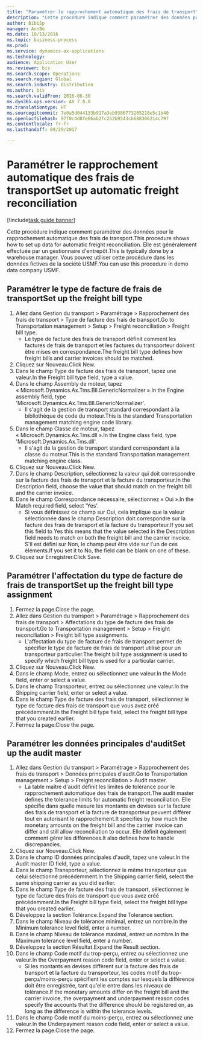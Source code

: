 ```yaml
--- 
title: "Paramétrer le rapprochement automatique des frais de transport"
description: "Cette procédure indique comment paramétrer des données pour le rapprochement automatique des frais de transport."
author: BibiSp
manager: AnnBe
ms.date: 10/13/2016
ms.topic: business-process
ms.prod: 
ms.service: dynamics-ax-applications
ms.technology: 
audience: Application User
ms.reviewer: bis
ms.search.scope: Operations
ms.search.region: Global
ms.search.industry: Distribution
ms.author: bis
ms.search.validFrom: 2016-06-30
ms.dyn365.ops.version: AX 7.0.0
ms.translationtype: HT
ms.sourcegitcommit: 7e0a5d044133b917a3eb9386773205218e5c1b40
ms.openlocfilehash: 97f0c4d8fe06ab2fc252b9543cb688306214c79f
ms.contentlocale: fr-fr
ms.lasthandoff: 09/29/2017

---
```

# <a name="set-up-automatic-freight-reconciliation"></a><span data-ttu-id="f81a5-103">Paramétrer le rapprochement automatique des frais de transport</span><span class="sxs-lookup"><span data-stu-id="f81a5-103">Set up automatic freight reconciliation</span></span>

[!include[task guide banner](../../includes/task-guide-banner.md)]

<span data-ttu-id="f81a5-104">Cette procédure indique comment paramétrer des données pour le rapprochement automatique des frais de transport.</span><span class="sxs-lookup"><span data-stu-id="f81a5-104">This procedure shows how to set up data for automatic freight reconciliation.</span></span> <span data-ttu-id="f81a5-105">Elle est généralement effectuée par un gestionnaire d'entrepôt.</span><span class="sxs-lookup"><span data-stu-id="f81a5-105">This is typically done by a warehouse manager.</span></span> <span data-ttu-id="f81a5-106">Vous pouvez utiliser cette procédure dans les données fictives de la société USMF.</span><span class="sxs-lookup"><span data-stu-id="f81a5-106">You can use this procedure in demo data company USMF.</span></span>


## <a name="set-up-the-freight-bill-type"></a><span data-ttu-id="f81a5-107">Paramétrer le type de facture de frais de transport</span><span class="sxs-lookup"><span data-stu-id="f81a5-107">Set up the freight bill type</span></span>
1. <span data-ttu-id="f81a5-108">Allez dans Gestion du transport > Paramétrage > Rapprochement des frais de transport > Type de facture des frais de transport.</span><span class="sxs-lookup"><span data-stu-id="f81a5-108">Go to Transportation management > Setup > Freight reconciliation > Freight bill type.</span></span>
    * <span data-ttu-id="f81a5-109">Le type de facture des frais de transport définit comment les factures de frais de transport et les factures du transporteur doivent être mises en correspondance.</span><span class="sxs-lookup"><span data-stu-id="f81a5-109">The freight bill type defines how freight bills and carrier invoices  should be matched.</span></span>  
2. <span data-ttu-id="f81a5-110">Cliquez sur Nouveau.</span><span class="sxs-lookup"><span data-stu-id="f81a5-110">Click New.</span></span>
3. <span data-ttu-id="f81a5-111">Dans le champ Type de facture des frais de transport, tapez une valeur.</span><span class="sxs-lookup"><span data-stu-id="f81a5-111">In the Freight bill type field, type a value.</span></span>
4. <span data-ttu-id="f81a5-112">Dans le champ Assembly de moteur, tapez « Microsoft.Dynamics.Ax.Tms.Bll.GenericNormalizer ».</span><span class="sxs-lookup"><span data-stu-id="f81a5-112">In the Engine assembly field, type 'Microsoft.Dynamics.Ax.Tms.Bll.GenericNormalizer'.</span></span>
    * <span data-ttu-id="f81a5-113">Il s'agit de la gestion de transport standard correspondant à la bibliothèque de code du moteur.</span><span class="sxs-lookup"><span data-stu-id="f81a5-113">This is the standard Transportation management matching engine code library.</span></span>  
5. <span data-ttu-id="f81a5-114">Dans le champ Classe de moteur, tapez « Microsoft.Dynamics.Ax.Tms.dll ».</span><span class="sxs-lookup"><span data-stu-id="f81a5-114">In the Engine class field, type 'Microsoft.Dynamics.Ax.Tms.dll'.</span></span>
    * <span data-ttu-id="f81a5-115">Il s'agit de la gestion de transport standard correspondant à la classe du moteur.</span><span class="sxs-lookup"><span data-stu-id="f81a5-115">This is the standard Transportation management matching engine class.</span></span>  
6. <span data-ttu-id="f81a5-116">Cliquez sur Nouveau.</span><span class="sxs-lookup"><span data-stu-id="f81a5-116">Click New.</span></span>
7. <span data-ttu-id="f81a5-117">Dans le champ Description, sélectionnez la valeur qui doit correspondre sur la facture des frais de transport et la facture du transporteur.</span><span class="sxs-lookup"><span data-stu-id="f81a5-117">In the Description field, choose the value that should match on the freight bill and the carrier invoice.</span></span>  
8. <span data-ttu-id="f81a5-118">Dans le champ Correspondance nécessaire, sélectionnez « Oui ».</span><span class="sxs-lookup"><span data-stu-id="f81a5-118">In the Match required field, select 'Yes'.</span></span>
    * <span data-ttu-id="f81a5-119">Si vous définissez ce champ sur Oui, cela implique que la valeur sélectionnée dans le champ Description doit correspondre sur la facture des frais de transport et la facture du transporteur.</span><span class="sxs-lookup"><span data-stu-id="f81a5-119">If you set this field to Yes this means that the value selected in the Description field needs to match on both the freight bill and the carrier invoice.</span></span> <span data-ttu-id="f81a5-120">S'il est défini sur Non, le champ peut être vide sur l'un de ces éléments.</span><span class="sxs-lookup"><span data-stu-id="f81a5-120">If you set it to No, the field can be blank on one of these.</span></span>  
9. <span data-ttu-id="f81a5-121">Cliquez sur Enregistrer.</span><span class="sxs-lookup"><span data-stu-id="f81a5-121">Click Save.</span></span>

## <a name="set-up-the-freight-bill-type-assignment"></a><span data-ttu-id="f81a5-122">Paramétrer l'affectation du type de facture de frais de transport</span><span class="sxs-lookup"><span data-stu-id="f81a5-122">Set up the freight bill type assignment</span></span>
1. <span data-ttu-id="f81a5-123">Fermez la page.</span><span class="sxs-lookup"><span data-stu-id="f81a5-123">Close the page.</span></span>
2. <span data-ttu-id="f81a5-124">Allez dans Gestion du transport > Paramétrage > Rapprochement des frais de transport > Affectations du type de facture des frais de transport.</span><span class="sxs-lookup"><span data-stu-id="f81a5-124">Go to Transportation management > Setup > Freight reconciliation > Freight bill type assignments.</span></span>
    * <span data-ttu-id="f81a5-125">L'affectation du type de facture de frais de transport permet de spécifier le type de facture de frais de transport utilisé pour un transporteur particulier.</span><span class="sxs-lookup"><span data-stu-id="f81a5-125">The freight bill type assignment is used to specify which freight bill type is used for a particular carrier.</span></span>   
3. <span data-ttu-id="f81a5-126">Cliquez sur Nouveau.</span><span class="sxs-lookup"><span data-stu-id="f81a5-126">Click New.</span></span>
4. <span data-ttu-id="f81a5-127">Dans le champ Mode, entrez ou sélectionnez une valeur.</span><span class="sxs-lookup"><span data-stu-id="f81a5-127">In the Mode field, enter or select a value.</span></span>
5. <span data-ttu-id="f81a5-128">Dans le champ Transporteur, entrez ou sélectionnez une valeur.</span><span class="sxs-lookup"><span data-stu-id="f81a5-128">In the Shipping carrier field, enter or select a value.</span></span>
6. <span data-ttu-id="f81a5-129">Dans le champ Type de facture des frais de transport, sélectionnez le type de facture des frais de transport que vous avez créé précédemment.</span><span class="sxs-lookup"><span data-stu-id="f81a5-129">In the Freight bill type field, select the freight bill type that you created earlier.</span></span>
7. <span data-ttu-id="f81a5-130">Fermez la page.</span><span class="sxs-lookup"><span data-stu-id="f81a5-130">Close the page.</span></span>

## <a name="set-up-the-audit-master"></a><span data-ttu-id="f81a5-131">Paramétrer les données principales d'audit</span><span class="sxs-lookup"><span data-stu-id="f81a5-131">Set up the audit master</span></span>
1. <span data-ttu-id="f81a5-132">Allez dans Gestion du transport > Paramétrage > Rapprochement des frais de transport > Données principales d'audit.</span><span class="sxs-lookup"><span data-stu-id="f81a5-132">Go to Transportation management > Setup > Freight reconciliation > Audit master.</span></span>
    * <span data-ttu-id="f81a5-133">La table maître d'audit définit les limites de tolérance pour le rapprochement automatique des frais de transport.</span><span class="sxs-lookup"><span data-stu-id="f81a5-133">The audit master defines the tolerance limits for automatic freight reconciliation.</span></span> <span data-ttu-id="f81a5-134">Elle spécifie dans quelle mesure les montants en devises sur la facture des frais de transport et la facture de transporteur peuvent différer tout en autorisant le rapprochement.</span><span class="sxs-lookup"><span data-stu-id="f81a5-134">It specifies by how much the monetary amounts on the freight bill and the carrier invoice can differ and still allow reconciliation to occur.</span></span> <span data-ttu-id="f81a5-135">Elle définit également comment gérer les différences.</span><span class="sxs-lookup"><span data-stu-id="f81a5-135">It also defines how to handle discrepancies.</span></span>  
2. <span data-ttu-id="f81a5-136">Cliquez sur Nouveau.</span><span class="sxs-lookup"><span data-stu-id="f81a5-136">Click New.</span></span>
3. <span data-ttu-id="f81a5-137">Dans le champ ID données principales d'audit, tapez une valeur.</span><span class="sxs-lookup"><span data-stu-id="f81a5-137">In the Audit master ID field, type a value.</span></span>
4. <span data-ttu-id="f81a5-138">Dans le champ Transporteur, sélectionnez le même transporteur que celui sélectionné précédemment.</span><span class="sxs-lookup"><span data-stu-id="f81a5-138">In the Shipping carrier  field, select the same shipping carrier as you did earlier.</span></span>
5. <span data-ttu-id="f81a5-139">Dans le champ Type de facture des frais de transport, sélectionnez le type de facture des frais de transport que vous avez créé précédemment.</span><span class="sxs-lookup"><span data-stu-id="f81a5-139">In the Freight bill type field, select the freight bill type that you created earlier.</span></span>
6. <span data-ttu-id="f81a5-140">Développez la section Tolérance.</span><span class="sxs-lookup"><span data-stu-id="f81a5-140">Expand the Tolerance section.</span></span>
7. <span data-ttu-id="f81a5-141">Dans le champ Niveau de tolérance minimal, entrez un nombre.</span><span class="sxs-lookup"><span data-stu-id="f81a5-141">In the Minimum tolerance level field, enter a number.</span></span>
8. <span data-ttu-id="f81a5-142">Dans le champ Niveau de tolérance maximal, entrez un nombre.</span><span class="sxs-lookup"><span data-stu-id="f81a5-142">In the Maximum tolerance level field, enter a number.</span></span>
9. <span data-ttu-id="f81a5-143">Développez la section Résultat.</span><span class="sxs-lookup"><span data-stu-id="f81a5-143">Expand the Result section.</span></span>
10. <span data-ttu-id="f81a5-144">Dans le champ Code motif du trop-perçu, entrez ou sélectionnez une valeur.</span><span class="sxs-lookup"><span data-stu-id="f81a5-144">In the Overpayment reason code field, enter or select a value.</span></span>
    * <span data-ttu-id="f81a5-145">Si les montants en devises diffèrent sur la facture des frais de transport et la facture du transporteur, les codes motif du trop-perçu/moins-perçu spécifient les comptes sur lesquels la différence doit être enregistrée, tant qu'elle entre dans les niveaux de tolérance.</span><span class="sxs-lookup"><span data-stu-id="f81a5-145">If the monetary amounts differ on the freight bill and the carrier invoice, the overpayment and underpayment reason codes specify the accounts that the difference should be registered on, as long as the difference is within the tolerance levels.</span></span>  
11. <span data-ttu-id="f81a5-146">Dans le champ Code motif du moins-perçu, entrez ou sélectionnez une valeur.</span><span class="sxs-lookup"><span data-stu-id="f81a5-146">In the Underpayment reason code field, enter or select a value.</span></span>
12. <span data-ttu-id="f81a5-147">Fermez la page.</span><span class="sxs-lookup"><span data-stu-id="f81a5-147">Close the page.</span></span>


